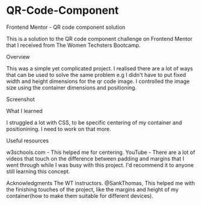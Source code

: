 # QR-Code-Component


Frontend Mentor - QR code component solution

This is a solution to the QR code component challenge on Frontend Mentor that I received from The Women Techsters Bootcamp.

Overview

This was a simple yet complicated project. I realised there are a lot of ways that can be used to solve the same problem e.g I didn't have to put fixed width and height dimensions for the qr code image. I controlled the image size using the container dimensions and positioning.

Screenshot

What I learned

I struggled a lot with CSS, to be specific centering of my container and positionining. I need to work on that more.

Useful resources

w3schools.com - This helped me for centering.
YouTube - There are a lot of videos that touch on the difference between padding and margins that I went through while I was busy with this project. I'd recommend it to anyone still learning this concept.


Acknowledgments
The WT instructors.
@SankThomas, This helped me with the finishing touches of the project, like the margins and height of my container(how to make them suitable for different devices).

